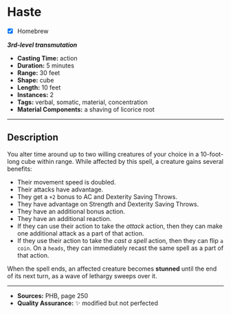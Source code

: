 # Haste
- [x] Homebrew

***3rd-level transmutation***
- **Casting Time:** action
- **Duration:** 5 minutes
- **Range:** 30 feet
- **Shape:** cube
- **Length:** 10 feet
- **Instances:** 2
- **Tags:** verbal, somatic, material, concentration
- **Material Components:** a shaving of licorice root

---

## Description
You alter time around up to two willing creatures of your choice in a 10-foot-long cube within range.
While affected by this spell, a creature gains several benefits:
- Their movement speed is doubled.
- Their attacks have advantage.
- They get a `+2` bonus to AC and Dexterity Saving Throws.
- They have advantage on Strength and Dexterity Saving Throws.
- They have an additional bonus action.
- They have an additional reaction.
- If they can use their action to take the *attack* action, then they can make one additional attack as a part of that action.
- If they use their action to take the *cast a spell* action, then they can flip `a coin`.
	On a `heads`, they can immediately recast the same spell as a part of that action.

When the spell ends, an affected creature becomes **stunned** until the end of its next turn, as a wave of lethargy sweeps over it.

---

- **Sources:** PHB, page 250
- **Quality Assurance:** :sparkles: modified but not perfected
